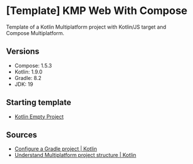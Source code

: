 #  [Template] KMP Web With Compose

Template of a Kotlin Multiplatform project with Kotlin/JS target and Compose Multiplatform.

## Versions
- Compose: 1.5.3
- Kotlin: 1.9.0
- Gradle: 8.2
- JDK: 19

## Starting template
- [Kotlin Empty Project](https://github.com/Irineu333/Kotlin-Empty-Project)

## Sources
- [Configure a Gradle project | Kotlin](https://kotlinlang.org/docs/gradle-configure-project.html)
- [Understand Multiplatform project structure | Kotlin](https://kotlinlang.org/docs/multiplatform-discover-project.html)
